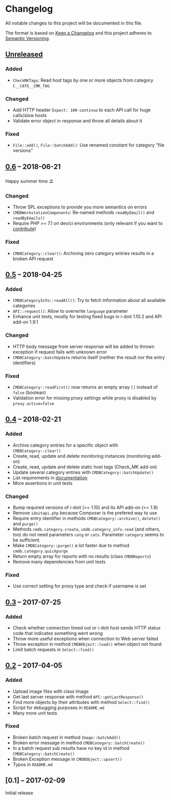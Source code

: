#   Changelog

All notable changes to this project will be documented in this file.

The format is based on [Keep a Changelog](http://keepachangelog.com/en/1.0.0/)
and this project adheres to [Semantic Versioning](http://semver.org/spec/v2.0.0.html).


##  [Unreleased]


### Added

-   `CheckMKTags`: Read host tags by one or more objects from category `C__CATG__CMK_TAG`


### Changed

-   Add HTTP header `Expect: 100-continue` to each API call for huge calls/slow hosts
-   Validate error object in response and throw all details about it


### Fixed

-   `File::add()`, `File::batchAdd()`: Use renamed constant for category "file versions"


##  [0.6] – 2018-06-21

Happy summer time ⛱️


### Changed

-   Throw SPL exceptions to provide you more semantics on errors
-   `CMDBWorkstationComponents`: Re-named methods `readByEmail()` and `readByEmails()`
-   Require PHP >= 7.1 on dev/ci environments (only relevant if you want to [contribute](CONTRIBUTING.md))


### Fixed

-   `CMDBCategory::clear()`: Archiving zero category entries results in a broken API request


##  [0.5] – 2018-04-25


### Added

-   `CMDBCategoryInfo::readAll()`: Try to fetch information about all available categories
-   `API::request()`: Allow to overwrite `language` parameter
-   Enhance unit tests, mostly for testing fixed bugs in i-doit 1.10.2 and API add-on 1.9.1


### Changed

-   HTTP body message from server response will be added to thrown exception if request fails with unknown error
-   `CMDBCategory::batchUpdate` returns itself (neither the result nor the entry identifiers)


### Fixed

-   `CMDBCategory::readFirst()` now returns an empty array `[]` instead of `false` (boolean)
-   Validation error for missing proxy settings while proxy is disabled by `proxy.active=false`


##  [0.4] – 2018-02-21


### Added

-   Archive category entries for a specific object with `CMDBCategory::clear()`
-   Create, read, update and delete monitoring instances (monitoring add-on)
-   Create, read, update and delete static host tags (Check_MK add-on)
-   Update several category entries with `CMDBCategory::batchUpdate()`
-   List requirements in [documentation](README.md)
-   More assertions in unit tests


### Changed

-   Bump required versions of i-doit (>= 1.10) and its API add-on (>= 1.9)
-   Remove `idoitapi.php` because Composer is the prefered way to use
-   Require entry identifier in methods `CMDBCategory::archive()`, `delete()` and `purge()`
-   Methods `cmdb.category.create`, `cmdb.category_info.read` (and others, too) do not need parameters `catg` or `cats`. Parameter `category` seems to be sufficient.
-   Make `CMDBCategory::purge()` a lot faster due to method `cmdb.category.quickpurge`
-   Return empty array for reports with no results (class `CMDBReports`)
-   Remove many dependencies from unit tests


### Fixed

-   Use correct setting for proxy type and check if username is set


##  [0.3] – 2017-07-25


### Added

-   Check whether connection timed out or i-doit host sends HTTP status code that indicates something went wrong
-   Throw more useful exceptions when connection to Web server failed
-   Throw exception in method `CMDBObject::load()` when object not found
-   Limit batch requests in `Select::find()`


##  [0.2] – 2017-04-05


### Added

-   Upload image files with class Image
-   Get last server response with method `API::getLastResponse()`
-   Find more objects by their attributes with method `Select::find()`
-   Script for debugging purposes in `README.md`
-   Many more unit tests


### Fixed

-   Broken batch request in method `Image::batchAdd()`
-   Broken error message in method `CMDBCategory::batchCreate()`
-   In a batch request sub results have no key id in method `CMDBCategory::batchCreate()`
-   Broken Exception message in `CMDBObject::upsert()`
-   Typos in `README.md`


##  [0.1] – 2017-02-09

Initial release


[Unreleased]: https://github.com/bheisig/i-doit-api-client-php/compare/0.6...HEAD
[0.6]: https://github.com/bheisig/i-doit-api-client-php/compare/0.5...0.6
[0.5]: https://github.com/bheisig/i-doit-api-client-php/compare/0.4...0.5
[0.4]: https://github.com/bheisig/i-doit-api-client-php/compare/0.3...0.4
[0.3]: https://github.com/bheisig/i-doit-api-client-php/compare/0.2...0.3
[0.2]: https://github.com/bheisig/i-doit-api-client-php/compare/0.1...0.2
